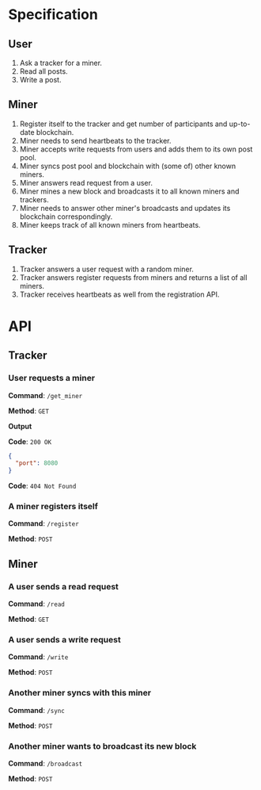 # Specification
## User
1. Ask a tracker for a miner.
2. Read all posts.
3. Write a post.

## Miner
1. Register itself to the tracker and get number of participants and up-to-date blockchain.
2. Miner needs to send heartbeats to the tracker.
3. Miner accepts write requests from users and adds them to its own post pool.
4. Miner syncs post pool and blockchain with (some of) other known miners.
5. Miner answers read request from a user.
6. Miner mines a new block and broadcasts it to all known miners and trackers.
7. Miner needs to answer other miner's broadcasts and updates its blockchain correspondingly.
8. Miner keeps track of all known miners from heartbeats.

## Tracker
1. Tracker answers a user request with a random miner.
2. Tracker answers register requests from miners and returns a list of all miners.
3. Tracker receives heartbeats as well from the registration API.

# API
## Tracker
### User requests a miner
**Command**: `/get_miner`

**Method**: `GET`

**Output**

**Code**: `200 OK`
```json
{
  "port": 8080
}
```
**Code**: `404 Not Found`

### A miner registers itself
**Command**: `/register`

**Method**: `POST`

## Miner
### A user sends a read request
**Command**: `/read`

**Method**: `GET`

### A user sends a write request
**Command**: `/write`

**Method**: `POST`

### Another miner syncs with this miner
**Command**: `/sync`

**Method**: `POST`

### Another miner wants to broadcast its new block
**Command**: `/broadcast`

**Method**: `POST`